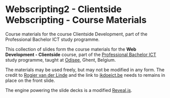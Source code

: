 # Webscripting2 - Clientside Webscripting - Course Materials

Course materials for the course Clientside Development, part of the Professional Bachelor ICT study programme.

This collection of slides form the course materials for the __Web Development - Clientside__ course, part of the [Professional Bachelor ICT](http://www.ikdoeict.be/) study programme, taught at [Odisee](http://www.odisee.be/), Ghent, Belgium.

The materials may be used freely, but may not be modified in any form. The credit to [Rogier van der Linde](mailto:rogier.vanderlinde@odisee.be) and the link to [ikdoeict.be](http://www.ikdoeict.be/) needs to remains in place on the front slide.

The engine powering the slide decks is a modified [Reveal.js](http://lab.hakim.se/reveal-js/). 
